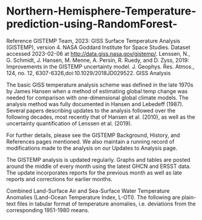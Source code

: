 # Northern-Hemisphere-Temperature-prediction-using-RandomForest-

Reference
GISTEMP Team, 2023: GISS Surface Temperature Analysis (GISTEMP), version 4. NASA Goddard Institute for Space Studies. Dataset accessed 2023-02-06 at http://data.giss.nasa.gov/gistemp/.
Lenssen, N., G. Schmidt, J. Hansen, M. Menne, A. Persin, R. Ruedy, and D. Zyss, 2019: Improvements in the GISTEMP uncertainty model. J. Geophys. Res. Atmos., 124, no. 12, 6307-6326,doi:10.1029/2018JD029522.
GISS Analysis

The basic GISS temperature analysis scheme was defined in the late 1970s by James Hansen when a method of estimating global temp change was needed for comparison with one-dimensional global climate models. The analysis method was fully documented in Hansen and Lebedeff (1987). Several papers describing updates to the analysis followed over the following decades, most recently that of Hansen et al. (2010), as well as the uncertainty quantification of Lenssen et al. (2019).

For further details, please see the GISTEMP Background, History, and References pages mentioned. We also maintain a running record of modifications made to the analysis on our Updates to Analysis page.

The GISTEMP analysis is updated regularly. Graphs and tables are posted around the middle of every month using the latest GHCN and ERSST data. The update incorporates reports for the previous month as well as late reports and corrections for earlier months.

Combined Land-Surface Air and Sea-Surface Water Temperature Anomalies (Land-Ocean Temperature Index, L-OTI). The following are plain-text files in tabular format of temperature anomalies, i.e. deviations from the corresponding 1951-1980 means.
